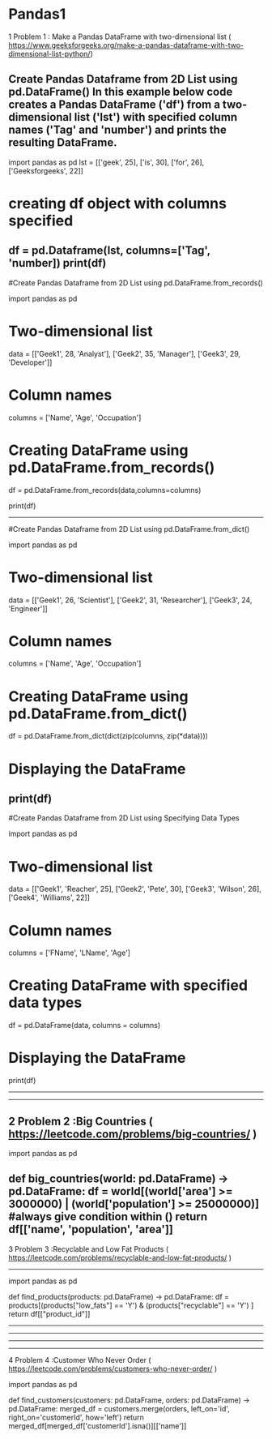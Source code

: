 # Pandas1

1 Problem 1 : Make a Pandas DataFrame with two-dimensional list	(	https://www.geeksforgeeks.org/make-a-pandas-dataframe-with-two-dimensional-list-python/)

Create Pandas Dataframe from 2D List using pd.DataFrame()
In this example below code creates a Pandas DataFrame ('df') from a two-dimensional list ('lst') with specified column names ('Tag' and 'number') and prints the resulting DataFrame.
------------------------------------------------------
import pandas as pd
lst = [['geek', 25], ['is', 30],
      ['for', 26], ['Geeksforgeeks', 22]]
# creating df object with columns specified
df = pd.Dataframe(lst, columns=['Tag', 'number])
print(df)
------------------------------------------------------
#Create Pandas Dataframe from 2D List using pd.DataFrame.from_records()

import pandas as pd

# Two-dimensional list
data = [['Geek1', 28, 'Analyst'],
        ['Geek2', 35, 'Manager'],
        ['Geek3', 29, 'Developer']]

# Column names
columns = ['Name', 'Age', 'Occupation']

# Creating DataFrame using pd.DataFrame.from_records()
df = pd.DataFrame.from_records(data,columns=columns)

print(df)

------------------------------------------------------
#Create Pandas Dataframe from 2D List using pd.DataFrame.from_dict()

import pandas as pd

# Two-dimensional list
data = [['Geek1', 26, 'Scientist'],
        ['Geek2', 31, 'Researcher'],
        ['Geek3', 24, 'Engineer']]

# Column names
columns = ['Name', 'Age', 'Occupation']

# Creating DataFrame using pd.DataFrame.from_dict()
df = pd.DataFrame.from_dict(dict(zip(columns, zip(*data))))

# Displaying the DataFrame
print(df)
------------------------------------------------------------
#Create Pandas Dataframe from 2D List using Specifying Data Types

import pandas as pd

# Two-dimensional list
data = [['Geek1', 'Reacher', 25],
        ['Geek2', 'Pete', 30],
        ['Geek3', 'Wilson', 26],
        ['Geek4', 'Williams', 22]]

# Column names
columns = ['FName', 'LName', 'Age']

# Creating DataFrame with specified data types
df = pd.DataFrame(data, columns = columns)

# Displaying the DataFrame
print(df)


------------------------------------------------------------

------------------------------------------------------
2 Problem 2 :Big Countries	(	https://leetcode.com/problems/big-countries/ )
------------------------------------------------------------
import pandas as pd

def big_countries(world: pd.DataFrame) -> pd.DataFrame: 
    df = world[(world['area'] >= 3000000) | (world['population'] >= 25000000)]
    #always give condition within ()
    return df[['name', 'population', 'area']]
------------------------------------------------------------------------------

3 Problem 3 :Recyclable and Low Fat Products	(	https://leetcode.com/problems/recyclable-and-low-fat-products/ )

------------------------------------------------------------
import pandas as pd

def find_products(products: pd.DataFrame) -> pd.DataFrame:
    df = products[(products["low_fats"] == 'Y') & (products["recyclable"] == 'Y') ]
    return df[["product_id"]]


------------------------------------------------------------
------------------------------------------------------------
------------------------------------------------------------
------------------------------------------------------------------------------------------------------------------------

4 Problem 4 :Customer Who Never Order	(	https://leetcode.com/problems/customers-who-never-order/  )

import pandas as pd

def find_customers(customers: pd.DataFrame, orders: pd.DataFrame) -> pd.DataFrame:
    merged_df = customers.merge(orders, left_on='id', right_on='customerId', how='left')
    return merged_df[merged_df['customerId'].isna()][['name']]
